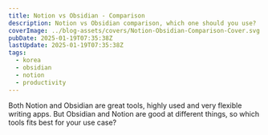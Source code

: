 ```yaml
---
title: Notion vs Obsidian - Comparison
description: Notion vs Obsidian comparison, which one should you use?
coverImage: ../blog-assets/covers/Notion-Obsidian-Comparison-Cover.svg
pubDate: 2025-01-19T07:35:38Z
lastUpdate: 2025-01-19T07:35:38Z
tags:
  - korea
  - obsidian
  - notion
  - productivity
---
```


Both Notion and Obsidian are great tools, highly used and very flexible writing apps. But Obsidian and Notion are good at different things, so which tools fits best for your use case?
